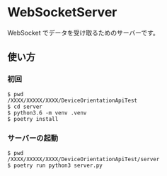 # WebSocketServer

WebSocket でデータを受け取るためのサーバーです。

## 使い方

### 初回

```
$ pwd
/XXXX/XXXXX/XXXX/DeviceOrientationApiTest
$ cd server
$ python3.6 -m venv .venv
$ poetry install
```

### サーバーの起動

```
$ pwd
/XXXX/XXXXX/XXXX/DeviceOrientationApiTest/server
$ poetry run python3 server.py
```
